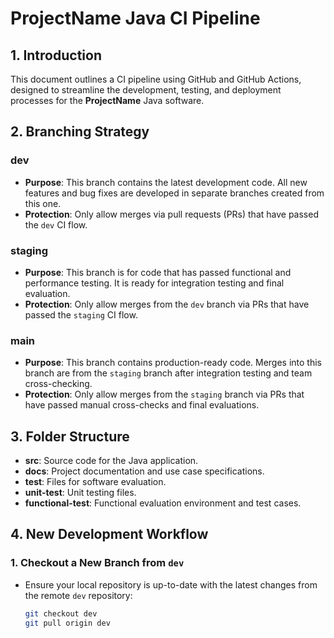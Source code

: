# **ProjectName Java CI Pipeline**

## 1. Introduction
This document outlines a CI pipeline using GitHub and GitHub Actions, designed to streamline the development, testing, and deployment processes for the **ProjectName** Java software.

## 2. Branching Strategy

### **dev**
- **Purpose**: This branch contains the latest development code. All new features and bug fixes are developed in separate branches created from this one.
- **Protection**: Only allow merges via pull requests (PRs) that have passed the `dev` CI flow.

### **staging**
- **Purpose**: This branch is for code that has passed functional and performance testing. It is ready for integration testing and final evaluation.
- **Protection**: Only allow merges from the `dev` branch via PRs that have passed the `staging` CI flow.

### **main**
- **Purpose**: This branch contains production-ready code. Merges into this branch are from the `staging` branch after integration testing and team cross-checking.
- **Protection**: Only allow merges from the `staging` branch via PRs that have passed manual cross-checks and final evaluations.

## 3. Folder Structure

- **src**: Source code for the Java application.
- **docs**: Project documentation and use case specifications.
- **test**: Files for software evaluation.
- **unit-test**: Unit testing files.
- **functional-test**: Functional evaluation environment and test cases.

## 4. New Development Workflow

### **1. Checkout a New Branch from `dev`**
- Ensure your local repository is up-to-date with the latest changes from the remote `dev` repository:
  ```bash
  git checkout dev
  git pull origin dev
